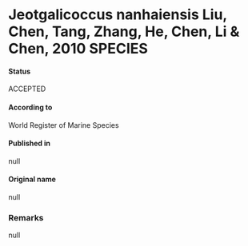 # Jeotgalicoccus nanhaiensis Liu, Chen, Tang, Zhang, He, Chen, Li & Chen, 2010 SPECIES

#### Status
ACCEPTED

#### According to
World Register of Marine Species

#### Published in
null

#### Original name
null

### Remarks
null